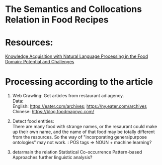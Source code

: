 # The Semantics and Collocations Relation in Food Recipes

# Resources:
[Knowledge Acquisition with Natural Language Processing in the Food Domain: Potential and Challenges](https://projet.liris.cnrs.fr/cwc/cwc2012/cwc2012_submission_1.pdf)

# Processing according to the article

1. Web Crawling: Get articles from restaurant ad agency.  
Data:  
  English: https://eater.com/archives; https://ny.eater.com/archives  
  Chinese: https://blog.foodmapnyc.com/  


2. Detect food entities:  
There are many food with strange names, or the resaurant could make up their own name, and the name of that food may be totally different from the resources. So the way of "incorporating generalpurpose ontologies" may not work.
: POS tags => NOUN + machine learning?




3. detarmain the relation
  Statistical Co-occurrence
  Pattern-based Approaches
  further linguistic analysis?

